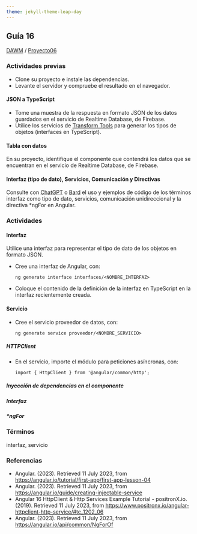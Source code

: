 ```yaml
---
theme: jekyll-theme-leap-day
---
```


## Guía 16

[DAWM](/DAWM/) / [Proyecto06](/DAWM/proyectos/2023/proyecto06)

### Actividades previas

* Clone su proyecto e instale las dependencias.
* Levante el servidor y compruebe el resultado en el navegador.

#### JSON a TypeScript

* Tome una muestra de la respuesta en formato JSON de los datos guardados en el servicio de Realtime Database, de Firebase.
* Utilice los servicios de [Transform Tools](https://transform.tools/json-to-typescript) para generar los tipos de objetos (interfaces en TypeScript).

#### Tabla con datos

En su proyecto, identifique el componente que contendrá los datos que se encuentran en el servicio de Realtime Database, de Firebase.

#### Interfaz (tipo de dato), Servicios, Comunicación y Directivas

Consulte con [ChatGPT](https://chat.openai.com/) o [Bard](https://bard.google.com/) el uso y ejemplos de código de los términos interfaz como tipo de dato, servicios, comunicación unidireccional y la directiva \*ngFor en Angular.

### Actividades

#### Interfaz

Utilice una interfaz para representar el tipo de dato de los objetos en formato JSON.

* Cree una interfaz de Angular, con:

	```
	ng generate interface interfaces/<NOMBRE_INTERFAZ>
	```

* Coloque el contenido de la definición de la interfaz en TypeScript en la interfaz recientemente creada. 

#### Servicio

* Cree el servicio proveedor de datos, con:

	```
	ng generate service proveedor/<NOMBRE_SERVICIO>
	```

##### HTTPClient

* En el servicio, importe el módulo para peticiones asíncronas, con:

	```
	import { HttpClient } from '@angular/common/http';
	```

##### Inyección de dependencias en el componente

##### Interfaz

##### \*ngFor



### Términos

interfaz, servicio

### Referencias

* Angular. (2023). Retrieved 11 July 2023, from https://angular.io/tutorial/first-app/first-app-lesson-04
* Angular. (2023). Retrieved 11 July 2023, from https://angular.io/guide/creating-injectable-service
* Angular 16 HttpClient & Http Services Example Tutorial - positronX.io. (2019). Retrieved 11 July 2023, from https://www.positronx.io/angular-httpclient-http-service/#tc_1202_06
* Angular. (2023). Retrieved 11 July 2023, from https://angular.io/api/common/NgForOf